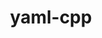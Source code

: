 ---
title: "yaml-cpp"
layout: cache
categories: [package, develop]
meta: {"compilers": ["gcc@11.1.0", "gcc@11.4.0", "gcc@12.4.0", "intel-oneapi-compilers@2024.1.0", "intel-oneapi-compilers@2025.1.0"], "num_specs": 85, "num_specs_by_stack": {"aws-pcluster-neoverse_v1": 9, "aws-pcluster-x86_64_v4": 16, "data-vis-sdk": 10, "e4s": 21, "e4s-neoverse-v2": 14, "e4s-oneapi": 8, "e4s-rocm-external": 7, "hep": 8, "root": 85}, "oss": ["amzn2", "ubuntu20.04", "ubuntu22.04"], "platforms": ["linux"], "stacks": ["aws-pcluster-neoverse_v1", "aws-pcluster-x86_64_v4", "data-vis-sdk", "e4s", "e4s-neoverse-v2", "e4s-oneapi", "e4s-rocm-external", "hep", "root"], "targets": ["neoverse_v1", "neoverse_v2", "x86_64_v3", "x86_64_v4"], "versions": ["0.6.3", "0.8.0"]}
spec_details: [{"compiler": "intel-oneapi-compilers@2024.1.0", "hash": "2ebr3cqhwj3fkfmj3x2orj3ickbs7ofl", "os": "amzn2", "platform": "linux", "size": "-", "stacks": ["aws-pcluster-x86_64_v4", "root"], "target": "x86_64_v4", "variants": ["build_system=cmake", "build_type=Release", "generator=make", "~ipo", "+pic", "+shared", "~tests"], "versions": ["0.8.0"]}, {"compiler": "gcc@11.4.0", "hash": "3jicpj26jrgtuueselscawpc6ye56fkb", "os": "ubuntu22.04", "platform": "linux", "size": "-", "stacks": ["e4s-neoverse-v2", "root"], "target": "neoverse_v2", "variants": ["build_system=cmake", "build_type=Release", "generator=make", "~ipo", "+pic", "+shared", "~tests"], "versions": ["0.6.3"]}, {"compiler": "intel-oneapi-compilers@2025.1.0", "hash": "3klanxrcxbbfnwcnrqj2jvqe6w6cpkyk", "os": "ubuntu22.04", "platform": "linux", "size": "-", "stacks": ["e4s-oneapi", "root"], "target": "x86_64_v3", "variants": ["build_system=cmake", "build_type=Release", "generator=make", "~ipo", "+pic", "+shared", "~tests"], "versions": ["0.8.0"]}, {"compiler": "gcc@12.4.0", "hash": "3sbe32v55ztssd5utizpkfmw63x54lfo", "os": "amzn2", "platform": "linux", "size": "-", "stacks": ["aws-pcluster-neoverse_v1", "root"], "target": "neoverse_v1", "variants": ["build_system=cmake", "build_type=Release", "generator=make", "~ipo", "+pic", "+shared", "~tests"], "versions": ["0.8.0"]}, {"compiler": "gcc@11.1.0", "hash": "3y4hktanc7wjpzxw2qz4w44a5c36ewjh", "os": "ubuntu20.04", "platform": "linux", "size": "-", "stacks": ["data-vis-sdk", "root"], "target": "x86_64_v3", "variants": ["build_system=cmake", "build_type=Release", "generator=make", "~ipo", "+pic", "+shared", "~tests"], "versions": ["0.8.0"]}, {"compiler": "gcc@12.4.0", "hash": "4msui27guzdu4spov5dbwgnznwhlwwak", "os": "amzn2", "platform": "linux", "size": "-", "stacks": ["aws-pcluster-neoverse_v1", "root"], "target": "neoverse_v1", "variants": ["build_system=cmake", "build_type=Release", "generator=make", "~ipo", "+pic", "+shared", "~tests"], "versions": ["0.8.0"]}, {"compiler": "gcc@11.4.0", "hash": "5cvfjs6scap5wr2hthxop3uwx2m6u73l", "os": "ubuntu22.04", "platform": "linux", "size": "-", "stacks": ["e4s-neoverse-v2", "root"], "target": "neoverse_v2", "variants": ["build_system=cmake", "build_type=Release", "generator=make", "~ipo", "+pic", "+shared", "~tests"], "versions": ["0.8.0"]}, {"compiler": "intel-oneapi-compilers@2024.1.0", "hash": "5ffi6uft5czyof6x6d4t2nwuq2plq3oh", "os": "amzn2", "platform": "linux", "size": "-", "stacks": ["aws-pcluster-x86_64_v4", "root"], "target": "x86_64_v3", "variants": ["build_system=cmake", "build_type=Release", "generator=make", "~ipo", "+pic", "+shared", "~tests"], "versions": ["0.8.0"]}, {"compiler": "intel-oneapi-compilers@2024.1.0", "hash": "5leep222pkcqmwrzxnzxqtt565k5zarq", "os": "amzn2", "platform": "linux", "size": "-", "stacks": ["aws-pcluster-x86_64_v4", "root"], "target": "x86_64_v4", "variants": ["build_system=cmake", "build_type=Release", "generator=make", "~ipo", "+pic", "+shared", "~tests"], "versions": ["0.8.0"]}, {"compiler": "gcc@12.4.0", "hash": "6waro5l7jvt47edutmop7jwp6frixtry", "os": "amzn2", "platform": "linux", "size": "-", "stacks": ["aws-pcluster-neoverse_v1", "root"], "target": "neoverse_v1", "variants": ["build_system=cmake", "build_type=Release", "generator=make", "~ipo", "+pic", "+shared", "~tests"], "versions": ["0.8.0"]}, {"compiler": "gcc@11.4.0", "hash": "743u5rejd2dwrhjzkskd6k6ngbiceedr", "os": "ubuntu22.04", "platform": "linux", "size": "-", "stacks": ["hep", "root"], "target": "x86_64_v3", "variants": ["build_system=cmake", "build_type=Release", "generator=make", "~ipo", "+pic", "+shared", "~tests"], "versions": ["0.8.0"]}, {"compiler": "gcc@11.4.0", "hash": "7dwvo25wlwyg4o2m4sjuib65lupg7hzd", "os": "ubuntu22.04", "platform": "linux", "size": "-", "stacks": ["e4s", "root"], "target": "x86_64_v3", "variants": ["build_system=cmake", "build_type=Release", "generator=make", "~ipo", "+pic", "+shared", "~tests"], "versions": ["0.8.0"]}, {"compiler": "gcc@11.4.0", "hash": "7qblyw6ffm6qd5odjrfuw7e6u7oxgn32", "os": "ubuntu22.04", "platform": "linux", "size": "-", "stacks": ["e4s", "e4s-rocm-external", "root"], "target": "x86_64_v3", "variants": ["build_system=cmake", "build_type=Release", "generator=make", "~ipo", "+pic", "+shared", "~tests"], "versions": ["0.8.0"]}, {"compiler": "gcc@12.4.0", "hash": "7r5dj5wn5wrbewmfoqh7246ehuzgnm5b", "os": "amzn2", "platform": "linux", "size": "-", "stacks": ["aws-pcluster-neoverse_v1", "root"], "target": "neoverse_v1", "variants": ["build_system=cmake", "build_type=Release", "generator=make", "~ipo", "+pic", "+shared", "~tests"], "versions": ["0.8.0"]}, {"compiler": "intel-oneapi-compilers@2025.1.0", "hash": "7so5g3jrvjkunbd53lp6nxzp6ronugtc", "os": "ubuntu22.04", "platform": "linux", "size": "-", "stacks": ["e4s-oneapi", "root"], "target": "x86_64_v3", "variants": ["build_system=cmake", "build_type=Release", "generator=make", "~ipo", "+pic", "+shared", "~tests"], "versions": ["0.8.0"]}, {"compiler": "gcc@11.4.0", "hash": "agjatj7ivoxyudjxvwj7xnfnwlgjdynr", "os": "ubuntu22.04", "platform": "linux", "size": "-", "stacks": ["e4s", "root"], "target": "x86_64_v3", "variants": ["build_system=cmake", "build_type=Release", "generator=make", "~ipo", "+pic", "+shared", "~tests"], "versions": ["0.8.0"]}, {"compiler": "gcc@11.1.0", "hash": "au2jguhwsyxrjllphaojstrkkgfiqjjo", "os": "ubuntu20.04", "platform": "linux", "size": "-", "stacks": ["data-vis-sdk", "root"], "target": "x86_64_v3", "variants": ["build_system=cmake", "build_type=Release", "generator=make", "~ipo", "+pic", "+shared", "~tests"], "versions": ["0.8.0"]}, {"compiler": "intel-oneapi-compilers@2024.1.0", "hash": "boyjs4du4w6opypisin6mq6rknwd6rnu", "os": "amzn2", "platform": "linux", "size": "-", "stacks": ["aws-pcluster-x86_64_v4", "root"], "target": "x86_64_v3", "variants": ["build_system=cmake", "build_type=Release", "generator=make", "~ipo", "+pic", "+shared", "~tests"], "versions": ["0.8.0"]}, {"compiler": "intel-oneapi-compilers@2025.1.0", "hash": "coymqflsupnqgs7lkb7w2grslvkzuzsj", "os": "ubuntu22.04", "platform": "linux", "size": "-", "stacks": ["e4s-oneapi", "root"], "target": "x86_64_v3", "variants": ["build_system=cmake", "build_type=Release", "generator=make", "~ipo", "+pic", "+shared", "~tests"], "versions": ["0.8.0"]}, {"compiler": "intel-oneapi-compilers@2024.1.0", "hash": "d5gs73ieci442vjhx5i22f233dwf7ny7", "os": "amzn2", "platform": "linux", "size": "-", "stacks": ["aws-pcluster-x86_64_v4", "root"], "target": "x86_64_v4", "variants": ["build_system=cmake", "build_type=Release", "generator=make", "~ipo", "+pic", "+shared", "~tests"], "versions": ["0.8.0"]}, {"compiler": "intel-oneapi-compilers@2024.1.0", "hash": "dblg24iqkaprwwzhhih2d5fvkwcrbcey", "os": "amzn2", "platform": "linux", "size": "-", "stacks": ["aws-pcluster-x86_64_v4", "root"], "target": "x86_64_v4", "variants": ["build_system=cmake", "build_type=Release", "generator=make", "~ipo", "+pic", "+shared", "~tests"], "versions": ["0.8.0"]}, {"compiler": "gcc@11.4.0", "hash": "dos62erx7rg5s2apjnknlzfxgsnjckjt", "os": "ubuntu22.04", "platform": "linux", "size": "-", "stacks": ["e4s", "root"], "target": "x86_64_v3", "variants": ["build_system=cmake", "build_type=Release", "generator=make", "~ipo", "+pic", "+shared", "~tests"], "versions": ["0.6.3"]}, {"compiler": "intel-oneapi-compilers@2024.1.0", "hash": "drv3z3cvywruyetkznp4v2ximsnm7ti6", "os": "amzn2", "platform": "linux", "size": "-", "stacks": ["aws-pcluster-x86_64_v4", "root"], "target": "x86_64_v4", "variants": ["build_system=cmake", "build_type=Release", "generator=make", "~ipo", "+pic", "+shared", "~tests"], "versions": ["0.8.0"]}, {"compiler": "intel-oneapi-compilers@2024.1.0", "hash": "eoeh4a7a3z6kl7zyzliw2pdu46r3h2u3", "os": "amzn2", "platform": "linux", "size": "-", "stacks": ["aws-pcluster-x86_64_v4", "root"], "target": "x86_64_v3", "variants": ["build_system=cmake", "build_type=Release", "generator=make", "~ipo", "+pic", "+shared", "~tests"], "versions": ["0.8.0"]}, {"compiler": "gcc@11.4.0", "hash": "eqexcqnhfup7yiziay4iqi27lqc7slbz", "os": "ubuntu22.04", "platform": "linux", "size": "-", "stacks": ["e4s", "root"], "target": "x86_64_v3", "variants": ["build_system=cmake", "build_type=Release", "generator=make", "~ipo", "+pic", "+shared", "~tests"], "versions": ["0.6.3"]}, {"compiler": "gcc@11.4.0", "hash": "fbuq2h4fislsn6iolhu7sim227prxuo6", "os": "ubuntu22.04", "platform": "linux", "size": "-", "stacks": ["e4s-neoverse-v2", "root"], "target": "neoverse_v2", "variants": ["build_system=cmake", "build_type=Release", "generator=make", "~ipo", "+pic", "+shared", "~tests"], "versions": ["0.8.0"]}, {"compiler": "intel-oneapi-compilers@2024.1.0", "hash": "ftdc2auzg7vvselxoe74fybaaoi2v5tg", "os": "amzn2", "platform": "linux", "size": "-", "stacks": ["aws-pcluster-x86_64_v4", "root"], "target": "x86_64_v3", "variants": ["build_system=cmake", "build_type=Release", "generator=make", "~ipo", "+pic", "+shared", "~tests"], "versions": ["0.8.0"]}, {"compiler": "gcc@11.4.0", "hash": "gecja4lj2umsnnnksczcrmmkjkc6v2h3", "os": "ubuntu22.04", "platform": "linux", "size": "-", "stacks": ["e4s-neoverse-v2", "root"], "target": "neoverse_v2", "variants": ["build_system=cmake", "build_type=Release", "generator=make", "~ipo", "+pic", "+shared", "~tests"], "versions": ["0.8.0"]}, {"compiler": "intel-oneapi-compilers@2025.1.0", "hash": "gitfjpqq6ef4q43ixh2yqwhoypvnkc7f", "os": "ubuntu22.04", "platform": "linux", "size": "-", "stacks": ["e4s-oneapi", "root"], "target": "x86_64_v3", "variants": ["build_system=cmake", "build_type=Release", "generator=make", "~ipo", "+pic", "+shared", "~tests"], "versions": ["0.8.0"]}, {"compiler": "gcc@11.4.0", "hash": "glmvbouze7iqpjmghz24ixgkppfnyxwo", "os": "ubuntu22.04", "platform": "linux", "size": "-", "stacks": ["e4s", "e4s-rocm-external", "root"], "target": "x86_64_v3", "variants": ["build_system=cmake", "build_type=Release", "generator=make", "~ipo", "+pic", "+shared", "~tests"], "versions": ["0.8.0"]}, {"compiler": "gcc@11.4.0", "hash": "gq2gzedig3km6af3ll4pc22tggxb2ise", "os": "ubuntu22.04", "platform": "linux", "size": "-", "stacks": ["e4s", "root"], "target": "x86_64_v3", "variants": ["build_system=cmake", "build_type=Release", "generator=make", "~ipo", "+pic", "+shared", "~tests"], "versions": ["0.6.3"]}, {"compiler": "gcc@11.4.0", "hash": "gv7oi2uoow56x4ne3sx6d6lxzkdabeij", "os": "ubuntu22.04", "platform": "linux", "size": "-", "stacks": ["e4s", "e4s-rocm-external", "root"], "target": "x86_64_v3", "variants": ["build_system=cmake", "build_type=Release", "generator=make", "~ipo", "+pic", "+shared", "~tests"], "versions": ["0.8.0"]}, {"compiler": "gcc@11.4.0", "hash": "hqx7xypvt4abpnrvimfic5lr7fwc5cy7", "os": "ubuntu22.04", "platform": "linux", "size": "-", "stacks": ["e4s-neoverse-v2", "root"], "target": "neoverse_v2", "variants": ["build_system=cmake", "build_type=Release", "generator=make", "~ipo", "+pic", "+shared", "~tests"], "versions": ["0.8.0"]}, {"compiler": "intel-oneapi-compilers@2024.1.0", "hash": "hwf75yillggyaie6tr2zpq5gh23gsb74", "os": "amzn2", "platform": "linux", "size": "-", "stacks": ["aws-pcluster-x86_64_v4", "root"], "target": "x86_64_v3", "variants": ["build_system=cmake", "build_type=Release", "generator=make", "~ipo", "+pic", "+shared", "~tests"], "versions": ["0.8.0"]}, {"compiler": "gcc@11.4.0", "hash": "ibqfdv7vospo6bj5d6krlitgoguh4cyk", "os": "ubuntu22.04", "platform": "linux", "size": "-", "stacks": ["hep", "root"], "target": "x86_64_v3", "variants": ["build_system=cmake", "build_type=Release", "generator=make", "~ipo", "+pic", "+shared", "~tests"], "versions": ["0.8.0"]}, {"compiler": "gcc@12.4.0", "hash": "idzqnnczjxxa2fyihvae2xkovhaxeghi", "os": "amzn2", "platform": "linux", "size": "-", "stacks": ["aws-pcluster-neoverse_v1", "root"], "target": "neoverse_v1", "variants": ["build_system=cmake", "build_type=Release", "generator=make", "~ipo", "+pic", "+shared", "~tests"], "versions": ["0.8.0"]}, {"compiler": "intel-oneapi-compilers@2024.1.0", "hash": "iuurdnkxsspehre27kwpcdv35fged3ml", "os": "amzn2", "platform": "linux", "size": "-", "stacks": ["aws-pcluster-x86_64_v4", "root"], "target": "x86_64_v4", "variants": ["build_system=cmake", "build_type=Release", "generator=make", "~ipo", "+pic", "+shared", "~tests"], "versions": ["0.8.0"]}, {"compiler": "gcc@11.4.0", "hash": "jd7zv7lene4xunaikhoreocnmiolns4q", "os": "ubuntu22.04", "platform": "linux", "size": "-", "stacks": ["hep", "root"], "target": "x86_64_v3", "variants": ["build_system=cmake", "build_type=Release", "generator=make", "~ipo", "+pic", "+shared", "~tests"], "versions": ["0.8.0"]}, {"compiler": "gcc@11.4.0", "hash": "jio72uiiki4d6ppdmmhrqslfpbxey3zv", "os": "ubuntu22.04", "platform": "linux", "size": "-", "stacks": ["e4s", "root"], "target": "x86_64_v3", "variants": ["build_system=cmake", "build_type=Release", "generator=make", "~ipo", "+pic", "+shared", "~tests"], "versions": ["0.8.0"]}, {"compiler": "gcc@11.4.0", "hash": "jn2bfxbfbpzdvhajag3tw42lk3vyhxcg", "os": "ubuntu22.04", "platform": "linux", "size": "-", "stacks": ["e4s", "root"], "target": "x86_64_v3", "variants": ["build_system=cmake", "build_type=Release", "generator=make", "~ipo", "+pic", "+shared", "~tests"], "versions": ["0.6.3"]}, {"compiler": "gcc@11.4.0", "hash": "joo6qqnv6bw7hkjh54wuhqhbrl4uea2i", "os": "ubuntu22.04", "platform": "linux", "size": "-", "stacks": ["e4s", "e4s-rocm-external", "root"], "target": "x86_64_v3", "variants": ["build_system=cmake", "build_type=Release", "generator=make", "~ipo", "+pic", "+shared", "~tests"], "versions": ["0.8.0"]}, {"compiler": "gcc@11.4.0", "hash": "k2d55u6w3qjqawocm36lbgthebg24465", "os": "ubuntu22.04", "platform": "linux", "size": "-", "stacks": ["e4s-neoverse-v2", "root"], "target": "neoverse_v2", "variants": ["build_system=cmake", "build_type=Release", "generator=make", "~ipo", "+pic", "+shared", "~tests"], "versions": ["0.8.0"]}, {"compiler": "gcc@11.4.0", "hash": "kd2nqwbjmitxg6sjfhpy73x467deieiu", "os": "ubuntu22.04", "platform": "linux", "size": "-", "stacks": ["e4s", "root"], "target": "x86_64_v3", "variants": ["build_system=cmake", "build_type=Release", "generator=make", "~ipo", "+pic", "+shared", "~tests"], "versions": ["0.8.0"]}, {"compiler": "gcc@11.4.0", "hash": "klmzbtw3ozvi4jopme6u7qvb2m7lcjpy", "os": "ubuntu22.04", "platform": "linux", "size": "-", "stacks": ["e4s", "e4s-rocm-external", "root"], "target": "x86_64_v3", "variants": ["build_system=cmake", "build_type=Release", "generator=make", "~ipo", "+pic", "+shared", "~tests"], "versions": ["0.8.0"]}, {"compiler": "gcc@11.4.0", "hash": "l36de4ddnhd43zqu4ewqu35g7ks6h2ma", "os": "ubuntu22.04", "platform": "linux", "size": "-", "stacks": ["e4s", "root"], "target": "x86_64_v3", "variants": ["build_system=cmake", "build_type=Release", "generator=make", "~ipo", "+pic", "+shared", "~tests"], "versions": ["0.6.3"]}, {"compiler": "gcc@11.4.0", "hash": "l4mrmyqotyi2rxndrpfdtdjsp53haumh", "os": "ubuntu22.04", "platform": "linux", "size": "-", "stacks": ["e4s-neoverse-v2", "root"], "target": "neoverse_v2", "variants": ["build_system=cmake", "build_type=Release", "generator=make", "~ipo", "+pic", "+shared", "~tests"], "versions": ["0.8.0"]}, {"compiler": "intel-oneapi-compilers@2024.1.0", "hash": "lbfx2er4xdmdqcxgtu46gb67yddjk4b4", "os": "amzn2", "platform": "linux", "size": "-", "stacks": ["aws-pcluster-x86_64_v4", "root"], "target": "x86_64_v3", "variants": ["build_system=cmake", "build_type=Release", "generator=make", "~ipo", "+pic", "+shared", "~tests"], "versions": ["0.8.0"]}, {"compiler": "gcc@11.4.0", "hash": "lggc3npd2plpoia5jjwlkfebtcvh5fne", "os": "ubuntu22.04", "platform": "linux", "size": "-", "stacks": ["e4s", "root"], "target": "x86_64_v3", "variants": ["build_system=cmake", "build_type=Release", "generator=make", "~ipo", "+pic", "+shared", "~tests"], "versions": ["0.8.0"]}, {"compiler": "gcc@11.1.0", "hash": "lyshj7hhxrhcqveulosgoxm5judvikxc", "os": "ubuntu20.04", "platform": "linux", "size": "-", "stacks": ["data-vis-sdk", "root"], "target": "x86_64_v3", "variants": ["build_system=cmake", "build_type=Release", "generator=make", "~ipo", "+pic", "+shared", "~tests"], "versions": ["0.8.0"]}, {"compiler": "gcc@11.1.0", "hash": "mtr5kjdeuiyeonih6falkorapm46tiai", "os": "ubuntu20.04", "platform": "linux", "size": "-", "stacks": ["data-vis-sdk", "root"], "target": "x86_64_v3", "variants": ["build_system=cmake", "build_type=Release", "generator=make", "~ipo", "+pic", "+shared", "~tests"], "versions": ["0.8.0"]}, {"compiler": "intel-oneapi-compilers@2025.1.0", "hash": "mykxuv3m3fhs4ab47f2xeeyygxt3koab", "os": "ubuntu22.04", "platform": "linux", "size": "-", "stacks": ["e4s-oneapi", "root"], "target": "x86_64_v3", "variants": ["build_system=cmake", "build_type=Release", "generator=make", "~ipo", "+pic", "+shared", "~tests"], "versions": ["0.8.0"]}, {"compiler": "gcc@11.4.0", "hash": "nc3fqzhr2gdr2i2xnrv4kxnddwpa2vbx", "os": "ubuntu22.04", "platform": "linux", "size": "-", "stacks": ["e4s", "root"], "target": "x86_64_v3", "variants": ["build_system=cmake", "build_type=Release", "generator=make", "~ipo", "+pic", "+shared", "~tests"], "versions": ["0.6.3"]}, {"compiler": "gcc@12.4.0", "hash": "npgd5psnr7zhh65gwjcfs7zbg2ueooes", "os": "amzn2", "platform": "linux", "size": "-", "stacks": ["aws-pcluster-neoverse_v1", "root"], "target": "neoverse_v1", "variants": ["build_system=cmake", "build_type=Release", "generator=make", "~ipo", "+pic", "+shared", "~tests"], "versions": ["0.8.0"]}, {"compiler": "gcc@11.4.0", "hash": "oaulrpmpbq6mwlkzbgwb6rgjxxbxwq3j", "os": "ubuntu22.04", "platform": "linux", "size": "-", "stacks": ["e4s-neoverse-v2", "root"], "target": "neoverse_v2", "variants": ["build_system=cmake", "build_type=Release", "generator=make", "~ipo", "+pic", "+shared", "~tests"], "versions": ["0.6.3"]}, {"compiler": "intel-oneapi-compilers@2025.1.0", "hash": "ocwdj6c4nduddz4ea5szv6pcl3m5xy57", "os": "ubuntu22.04", "platform": "linux", "size": "-", "stacks": ["e4s-oneapi", "root"], "target": "x86_64_v3", "variants": ["build_system=cmake", "build_type=Release", "generator=make", "~ipo", "+pic", "+shared", "~tests"], "versions": ["0.8.0"]}, {"compiler": "gcc@12.4.0", "hash": "odpuyrlxv4gq5yv76kmtebhpmc62k65v", "os": "amzn2", "platform": "linux", "size": "-", "stacks": ["aws-pcluster-neoverse_v1", "root"], "target": "neoverse_v1", "variants": ["build_system=cmake", "build_type=Release", "generator=make", "~ipo", "+pic", "+shared", "~tests"], "versions": ["0.8.0"]}, {"compiler": "gcc@11.4.0", "hash": "opma4ocd5w4k4j7rus37fcbsdywykzbz", "os": "ubuntu22.04", "platform": "linux", "size": "-", "stacks": ["e4s-neoverse-v2", "root"], "target": "neoverse_v2", "variants": ["build_system=cmake", "build_type=Release", "generator=make", "~ipo", "+pic", "+shared", "~tests"], "versions": ["0.8.0"]}, {"compiler": "intel-oneapi-compilers@2025.1.0", "hash": "pkhssfprt5tmm7mrgqgwitxyanefgjbk", "os": "ubuntu22.04", "platform": "linux", "size": "-", "stacks": ["e4s-oneapi", "root"], "target": "x86_64_v3", "variants": ["build_system=cmake", "build_type=Release", "generator=make", "~ipo", "+pic", "+shared", "~tests"], "versions": ["0.8.0"]}, {"compiler": "gcc@11.4.0", "hash": "pljm5nt3ekvezmxgrpy2b6mie6hnpeh7", "os": "ubuntu22.04", "platform": "linux", "size": "-", "stacks": ["hep", "root"], "target": "x86_64_v3", "variants": ["build_system=cmake", "build_type=Release", "generator=make", "~ipo", "+pic", "+shared", "~tests"], "versions": ["0.8.0"]}, {"compiler": "gcc@11.1.0", "hash": "pmzkjntsue4ndb3gy4xt2abudd5xqkyo", "os": "ubuntu20.04", "platform": "linux", "size": "-", "stacks": ["data-vis-sdk", "root"], "target": "x86_64_v3", "variants": ["build_system=cmake", "build_type=Release", "generator=make", "~ipo", "+pic", "+shared", "~tests"], "versions": ["0.8.0"]}, {"compiler": "gcc@11.4.0", "hash": "pnkfjeuj6zchjladixjzvclyg7oyaulq", "os": "ubuntu22.04", "platform": "linux", "size": "-", "stacks": ["e4s-neoverse-v2", "root"], "target": "neoverse_v2", "variants": ["build_system=cmake", "build_type=Release", "generator=make", "~ipo", "+pic", "+shared", "~tests"], "versions": ["0.6.3"]}, {"compiler": "gcc@11.4.0", "hash": "pxyhypzr2kqkeci6zdoz2fjpmex7nzje", "os": "ubuntu22.04", "platform": "linux", "size": "-", "stacks": ["hep", "root"], "target": "x86_64_v3", "variants": ["build_system=cmake", "build_type=Release", "generator=make", "~ipo", "+pic", "+shared", "~tests"], "versions": ["0.8.0"]}, {"compiler": "intel-oneapi-compilers@2024.1.0", "hash": "qszgidvxe4pt277qxyf2fsvr3f52vjo6", "os": "amzn2", "platform": "linux", "size": "-", "stacks": ["aws-pcluster-x86_64_v4", "root"], "target": "x86_64_v3", "variants": ["build_system=cmake", "build_type=Release", "generator=make", "~ipo", "+pic", "+shared", "~tests"], "versions": ["0.8.0"]}, {"compiler": "gcc@11.4.0", "hash": "qu3imsdyvbyxwnjngkurhqoe6ipkgtwc", "os": "ubuntu22.04", "platform": "linux", "size": "-", "stacks": ["e4s-neoverse-v2", "root"], "target": "neoverse_v2", "variants": ["build_system=cmake", "build_type=Release", "generator=make", "~ipo", "+pic", "+shared", "~tests"], "versions": ["0.6.3"]}, {"compiler": "gcc@11.1.0", "hash": "quig5ltokrfs6befn7r5ssjf3fmtskm7", "os": "ubuntu20.04", "platform": "linux", "size": "-", "stacks": ["data-vis-sdk", "root"], "target": "x86_64_v3", "variants": ["build_system=cmake", "build_type=Release", "generator=make", "~ipo", "+pic", "+shared", "~tests"], "versions": ["0.8.0"]}, {"compiler": "intel-oneapi-compilers@2024.1.0", "hash": "qvov2x66icpz6fyllsurosf4353tsb7p", "os": "amzn2", "platform": "linux", "size": "-", "stacks": ["aws-pcluster-x86_64_v4", "root"], "target": "x86_64_v4", "variants": ["build_system=cmake", "build_type=Release", "generator=make", "~ipo", "+pic", "+shared", "~tests"], "versions": ["0.8.0"]}, {"compiler": "intel-oneapi-compilers@2025.1.0", "hash": "qwucfaceldx72n2kcwtefxd2xylams3y", "os": "ubuntu22.04", "platform": "linux", "size": "-", "stacks": ["e4s-oneapi", "root"], "target": "x86_64_v3", "variants": ["build_system=cmake", "build_type=Release", "generator=make", "~ipo", "+pic", "+shared", "~tests"], "versions": ["0.8.0"]}, {"compiler": "gcc@11.4.0", "hash": "rnpt7oehp3rtrcxbyuujoy7vjr3byemc", "os": "ubuntu22.04", "platform": "linux", "size": "-", "stacks": ["e4s", "e4s-rocm-external", "hep", "root"], "target": "x86_64_v3", "variants": ["build_system=cmake", "build_type=Release", "generator=make", "~ipo", "+pic", "+shared", "~tests"], "versions": ["0.8.0"]}, {"compiler": "gcc@11.4.0", "hash": "rqjottjj36olisnlurnqs4va4dndnkk2", "os": "ubuntu22.04", "platform": "linux", "size": "-", "stacks": ["e4s", "root"], "target": "x86_64_v3", "variants": ["build_system=cmake", "build_type=Release", "generator=make", "~ipo", "+pic", "+shared", "~tests"], "versions": ["0.8.0"]}, {"compiler": "gcc@11.4.0", "hash": "snhz33qiex2cclpyh27dt3mfq7sxoh2g", "os": "ubuntu22.04", "platform": "linux", "size": "-", "stacks": ["e4s-neoverse-v2", "root"], "target": "neoverse_v2", "variants": ["build_system=cmake", "build_type=Release", "generator=make", "~ipo", "+pic", "+shared", "~tests"], "versions": ["0.6.3"]}, {"compiler": "gcc@11.4.0", "hash": "td6ioptc7vvpwgz2cuijulsn3xoc4qkc", "os": "ubuntu22.04", "platform": "linux", "size": "-", "stacks": ["e4s-neoverse-v2", "root"], "target": "neoverse_v2", "variants": ["build_system=cmake", "build_type=Release", "generator=make", "~ipo", "+pic", "+shared", "~tests"], "versions": ["0.6.3"]}, {"compiler": "gcc@12.4.0", "hash": "tsvztv35f2smuymjsnr4xkkrqnhcramf", "os": "amzn2", "platform": "linux", "size": "-", "stacks": ["aws-pcluster-neoverse_v1", "root"], "target": "neoverse_v1", "variants": ["build_system=cmake", "build_type=Release", "generator=make", "~ipo", "+pic", "+shared", "~tests"], "versions": ["0.8.0"]}, {"compiler": "gcc@11.4.0", "hash": "ufvc6ffp7ul5ne7voxfwo3eevxrusjlh", "os": "ubuntu22.04", "platform": "linux", "size": "-", "stacks": ["e4s", "e4s-rocm-external", "root"], "target": "x86_64_v3", "variants": ["build_system=cmake", "build_type=Release", "generator=make", "~ipo", "+pic", "+shared", "~tests"], "versions": ["0.8.0"]}, {"compiler": "gcc@11.1.0", "hash": "vcgxtnrkmgyyqcr3letgds6k5szwsfga", "os": "ubuntu20.04", "platform": "linux", "size": "-", "stacks": ["data-vis-sdk", "root"], "target": "x86_64_v3", "variants": ["build_system=cmake", "build_type=Release", "generator=make", "~ipo", "+pic", "+shared", "~tests"], "versions": ["0.8.0"]}, {"compiler": "gcc@11.4.0", "hash": "vfgm5zuflr2rpigdvdyvlbcxw4spxavh", "os": "ubuntu22.04", "platform": "linux", "size": "-", "stacks": ["e4s-neoverse-v2", "root"], "target": "neoverse_v2", "variants": ["build_system=cmake", "build_type=Release", "generator=make", "~ipo", "+pic", "+shared", "~tests"], "versions": ["0.6.3"]}, {"compiler": "gcc@11.1.0", "hash": "wjqil7fbw5frhppjmz3menkrleohti6j", "os": "ubuntu20.04", "platform": "linux", "size": "-", "stacks": ["data-vis-sdk", "root"], "target": "x86_64_v3", "variants": ["build_system=cmake", "build_type=Release", "generator=make", "~ipo", "+pic", "+shared", "~tests"], "versions": ["0.8.0"]}, {"compiler": "gcc@12.4.0", "hash": "wtipfl6jesez3ihu365fh6li2sc4qg7q", "os": "amzn2", "platform": "linux", "size": "-", "stacks": ["aws-pcluster-neoverse_v1", "root"], "target": "neoverse_v1", "variants": ["build_system=cmake", "build_type=Release", "generator=make", "~ipo", "+pic", "+shared", "~tests"], "versions": ["0.8.0"]}, {"compiler": "intel-oneapi-compilers@2024.1.0", "hash": "xbscy7aiu754jqo5t4jiisnuqgh5dnyh", "os": "amzn2", "platform": "linux", "size": "-", "stacks": ["aws-pcluster-x86_64_v4", "root"], "target": "x86_64_v4", "variants": ["build_system=cmake", "build_type=Release", "generator=make", "~ipo", "+pic", "+shared", "~tests"], "versions": ["0.8.0"]}, {"compiler": "intel-oneapi-compilers@2024.1.0", "hash": "xefbp6u2z7tff57onzujhcrq5t3z6s2b", "os": "amzn2", "platform": "linux", "size": "-", "stacks": ["aws-pcluster-x86_64_v4", "root"], "target": "x86_64_v3", "variants": ["build_system=cmake", "build_type=Release", "generator=make", "~ipo", "+pic", "+shared", "~tests"], "versions": ["0.8.0"]}, {"compiler": "gcc@11.4.0", "hash": "xmupmllv7mwycf4qh27htidsfsazostu", "os": "ubuntu22.04", "platform": "linux", "size": "-", "stacks": ["e4s", "root"], "target": "x86_64_v3", "variants": ["build_system=cmake", "build_type=Release", "generator=make", "~ipo", "+pic", "+shared", "~tests"], "versions": ["0.8.0"]}, {"compiler": "gcc@11.1.0", "hash": "xo5naaibrib673twzs26yl26f6bodtzl", "os": "ubuntu20.04", "platform": "linux", "size": "-", "stacks": ["data-vis-sdk", "root"], "target": "x86_64_v3", "variants": ["build_system=cmake", "build_type=Release", "generator=make", "~ipo", "+pic", "+shared", "~tests"], "versions": ["0.8.0"]}, {"compiler": "gcc@11.4.0", "hash": "xzoxmjrefxpvubza5khpfg7lcskdjuqf", "os": "ubuntu22.04", "platform": "linux", "size": "-", "stacks": ["hep", "root"], "target": "x86_64_v3", "variants": ["build_system=cmake", "build_type=Release", "generator=make", "~ipo", "+pic", "+shared", "~tests"], "versions": ["0.8.0"]}, {"compiler": "gcc@11.4.0", "hash": "ymtz7pcnnlug5jojtevkmkqmezr4zoit", "os": "ubuntu22.04", "platform": "linux", "size": "-", "stacks": ["e4s", "root"], "target": "x86_64_v3", "variants": ["build_system=cmake", "build_type=Release", "generator=make", "~ipo", "+pic", "+shared", "~tests"], "versions": ["0.6.3"]}, {"compiler": "gcc@11.4.0", "hash": "ysse2avd3cxgwguzs6k6nfaxsdqjgmk3", "os": "ubuntu22.04", "platform": "linux", "size": "-", "stacks": ["hep", "root"], "target": "x86_64_v3", "variants": ["build_system=cmake", "build_type=Release", "generator=make", "~ipo", "+pic", "+shared", "~tests"], "versions": ["0.8.0"]}, {"compiler": "gcc@11.1.0", "hash": "ytbrp6oznttd2ahhoyhpljvmkujmsdml", "os": "ubuntu20.04", "platform": "linux", "size": "-", "stacks": ["data-vis-sdk", "root"], "target": "x86_64_v3", "variants": ["build_system=cmake", "build_type=Release", "generator=make", "~ipo", "+pic", "+shared", "~tests"], "versions": ["0.8.0"]}]
---
